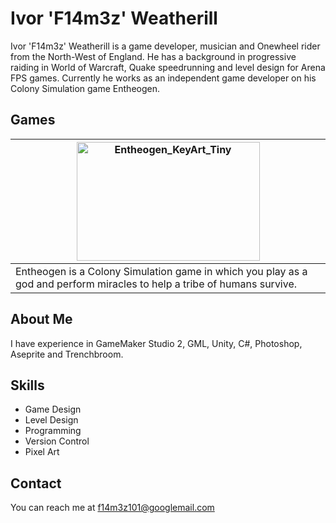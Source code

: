 # Ivor 'F14m3z' Weatherill
Ivor 'F14m3z' Weatherill is a game developer, musician and Onewheel rider from the North-West of England. He has a background in progressive raiding in World of Warcraft, Quake speedrunning and level design for Arena FPS games. Currently he works as an independent game developer on his Colony Simulation game Entheogen.

## Games

|<img width="293" height="190" alt="Entheogen_KeyArt_Tiny" src="https://github.com/user-attachments/assets/0cf19dfd-4bf4-4d8f-a851-44f9be1a3fba" />|
|-|
|Entheogen is a Colony Simulation game in which you play as a god and perform miracles to help a tribe of humans survive.|

## About Me
I have experience in GameMaker Studio 2, GML, Unity, C#, Photoshop, Aseprite and Trenchbroom.

## Skills
- Game Design
- Level Design
- Programming
- Version Control
- Pixel Art

## Contact
You can reach me at f14m3z101@googlemail.com
